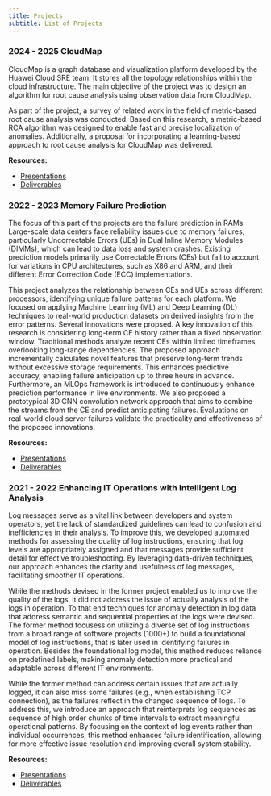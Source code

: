 ```yaml
---
title: Projects
subtitle: List of Projects
---
```


### 2024 - 2025 CloudMap

CloudMap is a graph database and visualization platform developed by the Huawei Cloud SRE team. It stores all the topology relationships within the cloud infrastructure. The main objective of the project was to design an algorithm for root cause analysis using observation data from CloudMap.

As part of the project, a survey of related work in the field of metric-based root cause analysis was conducted. Based on this research, a metric-based RCA algorithm was designed to enable fast and precise localization of anomalies. Additionally, a proposal for incorporating a learning-based approach to root cause analysis for CloudMap was delivered.

**Resources:** 
* [Presentations](https://tubcloud.tu-berlin.de/s/YSXYrKLPYrQq76z?path=%2Fpresentations)
* [Deliverables](https://tubcloud.tu-berlin.de/s/YSXYrKLPYrQq76z?path=%2Fdeliverables)


### 2022 - 2023 Memory Failure Prediction 
The focus of this part of the projects are the failure prediction in RAMs. Large-scale data centers face reliability issues due to memory failures, particularly Uncorrectable Errors (UEs) in Dual Inline Memory Modules (DIMMs), which can lead to data loss and system crashes. Existing prediction models primarily use Correctable Errors (CEs) but fail to account for variations in CPU architectures, such as X86 and ARM, and their different Error Correction Code (ECC) implementations.

This project analyzes the relationship between CEs and UEs across different processors, identifying unique failure patterns for each platform. We focused on applying Machine Learning (ML) and Deep Learning (DL) techniques to real-world production datasets on derived insights from the error patterns. Several innovations were propsed. A key innovation of this research is considering long-term CE history rather than a fixed observation window. Traditional methods analyze recent CEs within limited timeframes, overlooking long-range dependencies. The proposed approach incrementally calculates novel features that preserve long-term trends without excessive storage requirements. This enhances predictive accuracy, enabling failure anticipation up to three hours in advance. Furthermore, an MLOps framework is introduced to continuously enhance prediction performance in live environments. We also proposed a prototypical 3D CNN convolution network approach that aims to combine the streams from the CE and predict anticipating failures. Evaluations on real-world cloud server failures validate the practicality and effectiveness of the proposed innovations.

**Resources:** 
* [Presentations](https://tubcloud.tu-berlin.de/s/YSXYrKLPYrQq76z?path=%2Fpresentations)
* [Deliverables](https://tubcloud.tu-berlin.de/s/YSXYrKLPYrQq76z?path=%2Fdeliverables)

### 2021 - 2022 Enhancing IT Operations with Intelligent Log Analysis
Log messages serve as a vital link between developers and system operators, yet the lack of standardized guidelines can lead to confusion and inefficiencies in their analysis. To improve this, we developed automated methods for assessing the quality of log instructions, ensuring that log levels are appropriately assigned and that messages provide sufficient detail for effective troubleshooting. By leveraging data-driven techniques, our approach enhances the clarity and usefulness of log messages, facilitating smoother IT operations. 

While the methods devised in the former project enabled us to improve the quality of the logs, it did not address the issue of actually analysis of the logs in operation. To that end techniques for anomaly detection in log data that address semantic and sequential properties of the logs were devised. The former method focusess on utilizing a diverse set of log instructions from a broad range of software projects (1000+) to build a foundational model of log instructions, that is later used in identifying failures in operation. Besides the foundational log model, this method reduces reliance on predefined labels, making anomaly detection more practical and adaptable across different IT environments.

While the former method can address certain issues that are actually logged, it can also miss some failures (e.g., when establishing TCP connection), as the failures reflect in the changed sequence of logs. To address this, we introduce an approach that reinterprets log sequences as sequence of high order chunks of time intervals to extract meaningful operational patterns. By focusing on the context of log events rather than individual occurrences, this method enhances failure identification, allowing for more effective issue resolution and improving overall system stability.

**Resources:** 
* [Presentations](https://tubcloud.tu-berlin.de/s/YSXYrKLPYrQq76z?path=%2Fpresentations)
* [Deliverables](https://tubcloud.tu-berlin.de/s/YSXYrKLPYrQq76z?path=%2Fdeliverables)

